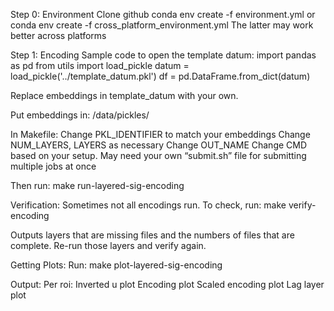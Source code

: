 Step 0: Environment 
Clone github
conda env create -f environment.yml
or
conda env create -f cross_platform_environment.yml
The latter may work better across platforms

Step 1: Encoding
Sample code to open the template datum:
import pandas as pd
from utils import load_pickle
datum = load_pickle('../template_datum.pkl')
df = pd.DataFrame.from_dict(datum)

Replace embeddings in template_datum with your own. 

Put embeddings in:	 /data/pickles/

In Makefile: 
Change PKL_IDENTIFIER to match your embeddings
Change NUM_LAYERS, LAYERS as necessary
Change OUT_NAME
Change CMD based on your setup. 
	May need your own “submit.sh” file for submitting multiple jobs at once

Then run: 
make run-layered-sig-encoding

Verification:
Sometimes not all encodings run. To check, run:
make verify-encoding

Outputs layers that are missing files and the numbers of files that are complete. 
Re-run those layers and verify again. 

Getting Plots:
Run: 
make plot-layered-sig-encoding

Output: 
Per roi:
Inverted u plot
Encoding plot
Scaled encoding plot
Lag layer plot

